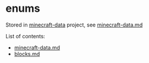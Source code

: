 # enums

Stored in [minecraft-data](https://www.npmjs.com/package/minecraft-data) project,
see [minecraft-data.md](https://github.com/NoNameLmao/mineflayer-api-examples/blob/main/enums/minecraft-data.md)

List of contents:
- [minecraft-data.md](https://github.com/NoNameLmao/mineflayer-api-examples/blob/main/enums/minecraft-data.md)
- [blocks.md](https://github.com/NoNameLmao/mineflayer-api-examples/blob/main/enums/blocks.md)
